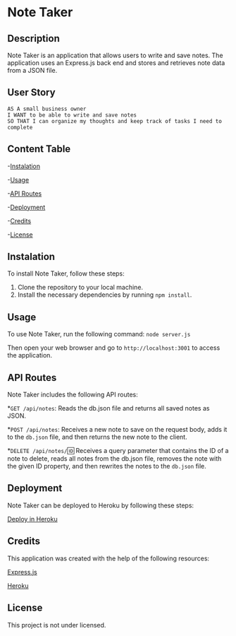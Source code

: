 # Note Taker

## Description

Note Taker is an application that allows users to write and save notes. The application uses an Express.js back end and stores and retrieves note data from a JSON file.

## User Story

```
AS A small business owner
I WANT to be able to write and save notes
SO THAT I can organize my thoughts and keep track of tasks I need to complete
```


## Content Table

-[Instalation](#instalation)

-[Usage](#usage)

-[API Routes](#API-Routes)

-[Deployment](#deployment)

-[Credits](#credits)

-[License](#license)


## Instalation

To install Note Taker, follow these steps:

1. Clone the repository to your local machine.
2. Install the necessary dependencies by running `npm install`.


## Usage

To use Note Taker, run the following command:
`node server.js`

Then open your web browser and go to `http://localhost:3001` to access the application.



## API Routes

Note Taker includes the following API routes:

*`GET /api/notes`: Reads the db.json file and returns all saved notes as JSON.

*`POST /api/notes`: Receives a new note to save on the request body, adds it to the `db.json` file, and then returns the new note to the client.

*`DELETE /api/notes/`:id: Receives a query parameter that contains the ID of a note to delete, reads all notes from the db.json file, removes the note with the given ID property, and then rewrites the notes to the `db.json` file.


## Deployment

Note Taker can be deployed to Heroku by following these steps:

[Deploy in Heroku](https://git.heroku.com/note-taker-ishval.git)



## Credits

This application was created with the help of the following resources:

[Express.js](https://www.npmjs.com/package/express)

[Heroku](https://devcenter.heroku.com/categories/reference)


## License
This project is not under licensed.
